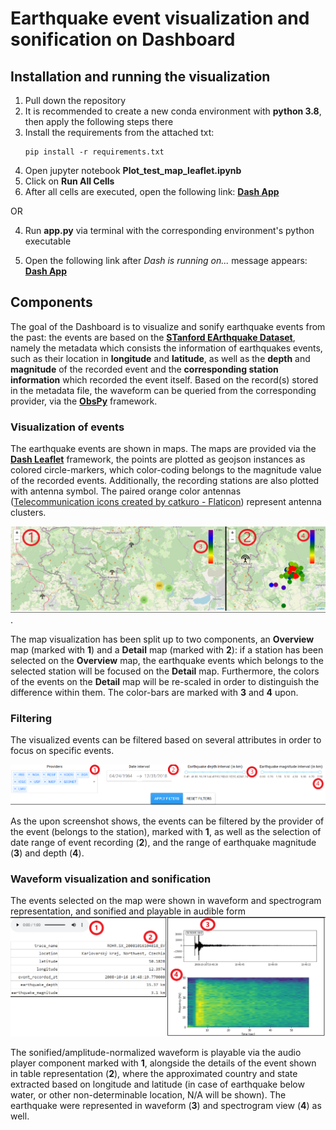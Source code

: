 <h1>Earthquake event visualization and sonification on Dashboard </h1>
<h2>Installation and running the visualization</h2>

1. Pull down the repository
2. It is recommended to create a new conda environment with **python 3.8**, then apply the following steps there 
3. Install the requirements from the attached txt:
    ```
    pip install -r requirements.txt
    ```
4. Open jupyter notebook **Plot_test_map_leaflet.ipynb**
5. Click on **Run All Cells**
6. After all cells are executed, open the following link: **[Dash App](http://127.0.0.1:8050/)**

OR 

4. Run **app.py** via terminal with the corresponding environment's python executable

5. Open the following link after *Dash is running on...* message appears: **[Dash App](http://127.0.0.1:8050/)**






<h2>Components </h2>

The goal of the Dashboard is to visualize and sonify earthquake events from the past:
the events are based on the **[STanford EArthquake Dataset](https://github.com/smousavi05/STEAD#stanford-earthquake-dataset-steada-global-data-set-of-seismic-signals-for-ai)**, namely the metadata which consists the information of earthquakes events, such as their location in **longitude** and **latitude**, as well as the **depth** and **magnitude** of the recorded event and the **corresponding station information** which recorded the event itself.
Based on the record(s) stored in the metadata file, the waveform can be queried from the corresponding provider, via the **[ObsPy](https://github.com/obspy/obspy)** framework.
<h3> Visualization of events </h3>

The earthquake events are shown in maps. The maps are provided via the **[Dash Leaflet](https://github.com/thedirtyfew/dash-leaflet)** framework, the points are plotted as geojson instances as colored circle-markers, which color-coding belongs to the magnitude value of the recorded events. Additionally, the recording stations are also plotted with antenna symbol.
The  paired orange color antennas (<a href="https://www.flaticon.com/free-icons/telecommunication" title="telecommunication icons">Telecommunication icons created by catkuro - Flaticon</a>) represent antenna clusters.


![Earthquake map](/screenshots/map_detail_00_edited.png "Overview and detail maps").

The map visualization has been split up to two components, an **Overview** map (marked with **1**) and a **Detail** map (marked with **2**): if a station has been selected on the **Overview** map, the earthquake events which belongs to the selected station will be focused on the **Detail** map. Furthermore, the colors of the events on the **Detail** map will be re-scaled in order to distinguish the difference within them. The color-bars are marked with **3** and **4** upon.



<h3> Filtering </h3>

The visualized events can be filtered based on several attributes in order to focus on specific events.

![Filter events](/screenshots/filtering_edited.png "Filtering earthquake events")

As the upon screenshot shows, the events can be filtered by the provider of the event (belongs to the station), marked with **1**, as well as the selection of date range of event recording (**2**), and the range of earthquake magnitude (**3**) and depth (**4**).

<h3> Waveform visualization and sonification </h3>

The events selected on the map were shown in waveform and spectrogram representation, and sonified and playable in audible form
![Show and sonify waveforms](/screenshots/audio_spectrogram_info_edited.png "Show and sonify waveforms")

The sonified/amplitude-normalized waveform is playable via the audio player component marked with **1**, alongside the details of the event shown in table representation (**2**), where the approximated country and state extracted based on longitude and latitude (in case of earthquake below water, or other non-determinable location, N/A will be shown).
The earthquake were represented in waveform (**3**) and spectrogram view (**4**) as well.



